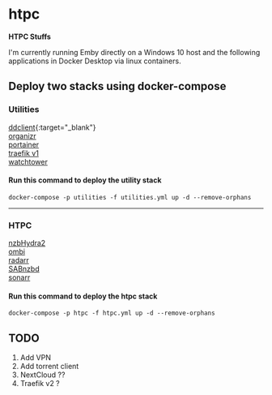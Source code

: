 # htpc
**HTPC Stuffs**

I'm currently running Emby directly on a Windows 10 host and the following applications in Docker Desktop via linux containers.

## Deploy two stacks using docker-compose

### Utilities
[ddclient](https://hub.docker.com/r/linuxserver/ddclient "Docker Hub ddclient"){:target="_blank"}</br>
[organizr](https://hub.docker.com/r/organizrtools/organizr-v2 "Docker Hub Organizr")</br>
[portainer](https://hub.docker.com/r/portainer/portainer "Docker Hub portainer")</br>
[traefik v1](https://hub.docker.com/_/traefik "Docker Hub Traefik")</br>
[watchtower](https://hub.docker.com/r/containrrr/watchtower "Docker Hub Watchtower")</br>
#### Run this command to deploy the utility stack</br>
`docker-compose -p utilities -f utilities.yml up -d --remove-orphans`</br>

---

### HTPC
[nzbHydra2](https://hub.docker.com/r/linuxserver/hydra2 "Docker Hub NZBHydra2")</br>
[ombi](https://hub.docker.com/r/linuxserver/ombi "Docker Hub Ombi")</br>
[radarr](https://hub.docker.com/r/linuxserver/radarr "Docker Hub Radarr")</br>
[SABnzbd](https://hub.docker.com/r/linuxserver/sabnzbd "Docker Hub SABnzbd")</br>
[sonarr](https://hub.docker.com/r/linuxserver/sonarr "Docker Hub Sonarr")</br>
#### Run this command to deploy the htpc stack
`docker-compose -p htpc -f htpc.yml up -d --remove-orphans`  

## TODO
1. Add VPN
2. Add torrent client
3. NextCloud ??
4. Traefik v2 ?
